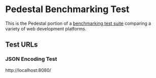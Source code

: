 # Pedestal Benchmarking Test

This is the Pedestal portion of a [benchmarking test suite](../) comparing a variety of web development platforms.

## Test URLs
### JSON Encoding Test

http://localhost:8080/